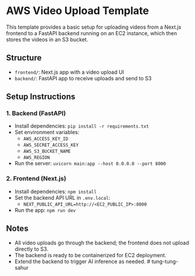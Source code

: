 # AWS Video Upload Template

This template provides a basic setup for uploading videos from a Next.js frontend to a FastAPI backend running on an EC2 instance, which then stores the videos in an S3 bucket.

## Structure

- `frontend/`: Next.js app with a video upload UI
- `backend/`: FastAPI app to receive uploads and send to S3

## Setup Instructions

### 1. Backend (FastAPI)
- Install dependencies: `pip install -r requirements.txt`
- Set environment variables:
  - `AWS_ACCESS_KEY_ID`
  - `AWS_SECRET_ACCESS_KEY`
  - `AWS_S3_BUCKET_NAME`
  - `AWS_REGION`
- Run the server: `uvicorn main:app --host 0.0.0.0 --port 8000`

### 2. Frontend (Next.js)
- Install dependencies: `npm install`
- Set the backend API URL in `.env.local`:
  - `NEXT_PUBLIC_API_URL=http://<EC2_PUBLIC_IP>:8000`
- Run the app: `npm run dev`

## Notes
- All video uploads go through the backend; the frontend does not upload directly to S3.
- The backend is ready to be containerized for EC2 deployment.
- Extend the backend to trigger AI inference as needed. # tung-tung-sahur

